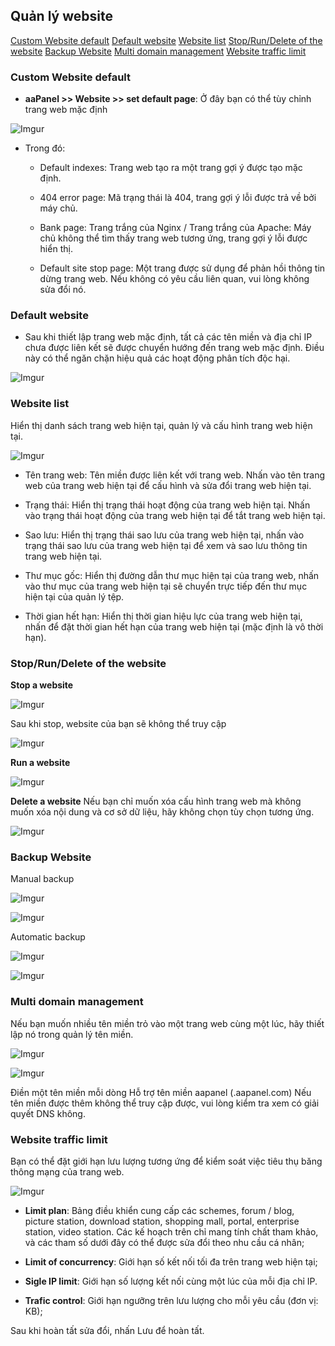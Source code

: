 ## Quản lý website

[Custom Website default](#custom-website-default)
[Default website](#default-website)
[Website list](#website-list)
[Stop/Run/Delete of the website](#stop/run/delete-of-the-website)
[Backup Website](#backup-website)
[Multi domain management](#multi-domain-management)
[Website traffic limit](#website-traffic-limit)


### Custom Website default 

- **aaPanel >> Website >> set default page**: Ở đây bạn có thể tùy chỉnh trang web mặc định 

![Imgur](https://i.imgur.com/asTKHgJ.png)

- Trong đó: 
	- Default indexes: Trang web tạo ra một trang gợi ý được tạo mặc định.

	- 404 error page: Mã trạng thái là 404, trang gợi ý lỗi được trả về bởi máy chủ.

	- Bank page: Trang trắng của Nginx / Trang trắng của Apache: Máy chủ không thể tìm thấy trang web tương ứng, trang gợi ý lỗi được hiển thị.

	- Default site stop page: Một trang được sử dụng để phản hồi thông tin dừng trang web. Nếu không có yêu cầu liên quan, vui lòng không sửa đổi nó.

### Default website
- Sau khi thiết lập trang web mặc định, tất cả các tên miền và địa chỉ IP chưa được liên kết sẽ được chuyển hướng đến trang web mặc định. Điều này có thể ngăn chặn hiệu quả các hoạt động phân tích độc hại.

![Imgur](https://i.imgur.com/2Tw8DgU.png)

### Website list

Hiển thị danh sách trang web hiện tại, quản lý và cấu hình trang web hiện tại.

![Imgur](https://i.imgur.com/nRtJf0t.png)


- Tên trang web: Tên miền được liên kết với trang web. Nhấn vào tên trang web của trang web hiện tại để cấu hình và sửa đổi trang web hiện tại.

- Trạng thái: Hiển thị trạng thái hoạt động của trang web hiện tại. Nhấn vào trạng thái hoạt động của trang web hiện tại để tắt trang web hiện tại.

- Sao lưu: Hiển thị trạng thái sao lưu của trang web hiện tại, nhấn vào trạng thái sao lưu của trang web hiện tại để xem và sao lưu thông tin trang web hiện tại.

- Thư mục gốc: Hiển thị đường dẫn thư mục hiện tại của trang web, nhấn vào thư mục của trang web hiện tại sẽ chuyển trực tiếp đến thư mục hiện tại của quản lý tệp.

- Thời gian hết hạn: Hiển thị thời gian hiệu lực của trang web hiện tại, nhấn để đặt thời gian hết hạn của trang web hiện tại (mặc định là vô thời hạn).

### Stop/Run/Delete of the website

**Stop a website**

![Imgur](https://i.imgur.com/YEQnS62.png)

Sau khi stop, website của bạn sẽ không thể truy cập

![Imgur](https://i.imgur.com/iJwU08w.png)


**Run a website**

![Imgur](https://i.imgur.com/FfefZyV.png)

**Delete a website**
Nếu bạn chỉ muốn xóa cấu hình trang web mà không muốn xóa nội dung và cơ sở dữ liệu, hãy không chọn tùy chọn tương ứng.

![Imgur](https://i.imgur.com/aLJNRQ7.png)

### Backup Website
Manual backup

![Imgur](https://i.imgur.com/safHyc0.png)

![Imgur](https://i.imgur.com/HylMp14.png)

Automatic backup

![Imgur](https://i.imgur.com/aQdqEkK.png)

![Imgur](https://i.imgur.com/wdD5AGT.png)

### Multi domain management

Nếu bạn muốn nhiều tên miền trỏ vào một trang web cùng một lúc, hãy thiết lập nó trong quản lý tên miền.

![Imgur](https://i.imgur.com/xMnIzHJ.png)

![Imgur](https://i.imgur.com/8HN4Eb9.png)

Điền một tên miền mỗi dòng
Hỗ trợ tên miền aapanel  (.aapanel.com)
Nếu tên miền được thêm không thể truy cập được, vui lòng kiểm tra xem có giải quyết DNS không.

### Website traffic limit
Bạn có thể đặt giới hạn lưu lượng tương ứng để kiểm soát việc tiêu thụ băng thông mạng của trang web.

![Imgur](https://i.imgur.com/rBbcCUz.png)

- **Limit plan**: Bảng điều khiển cung cấp các schemes, forum / blog, picture station, download station, shopping mall, portal, enterprise station, video station. Các kế hoạch trên chỉ mang tính chất tham khảo, và các tham số dưới đây có thể được sửa đổi theo nhu cầu cá nhân;

- **Limit of concurrency**: Giới hạn số kết nối tối đa trên trang web hiện tại;

- **Sigle IP limit**: Giới hạn số lượng kết nối cùng một lúc của mỗi địa chỉ IP.

- **Trafic control**: Giới hạn ngưỡng trên lưu lượng cho mỗi yêu cầu (đơn vị: KB);

Sau khi hoàn tất sửa đổi, nhấn Lưu để hoàn tất.
